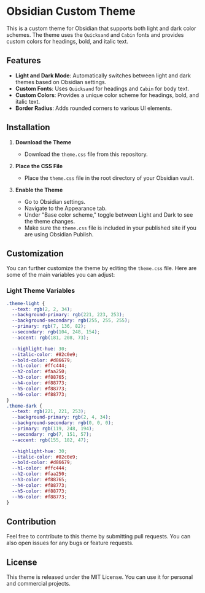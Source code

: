 # Obsidian Custom Theme

This is a custom theme for Obsidian that supports both light and dark color schemes. The theme uses the `Quicksand` and `Cabin` fonts and provides custom colors for headings, bold, and italic text.

## Features

- **Light and Dark Mode**: Automatically switches between light and dark themes based on Obsidian settings.
- **Custom Fonts**: Uses `Quicksand` for headings and `Cabin` for body text.
- **Custom Colors**: Provides a unique color scheme for headings, bold, and italic text.
- **Border Radius**: Adds rounded corners to various UI elements.

## Installation

1. **Download the Theme**
	- Download the `theme.css` file from this repository.

2. **Place the CSS File**
	- Place the `theme.css` file in the root directory of your Obsidian vault.

3. **Enable the Theme**
	- Go to Obsidian settings.
	- Navigate to the Appearance tab.
	- Under "Base color scheme," toggle between Light and Dark to see the theme changes.
	- Make sure the `theme.css` file is included in your published site if you are using Obsidian Publish.

## Customization

You can further customize the theme by editing the `theme.css` file. Here are some of the main variables you can adjust:

### Light Theme Variables
```css
.theme-light {
  --text: rgb(2, 2, 34);
  --background-primary: rgb(221, 223, 253);
  --background-secondary: rgb(255, 255, 255);
  --primary: rgb(7, 136, 82);
  --secondary: rgb(104, 248, 154);
  --accent: rgb(181, 208, 73);

  --highlight-hue: 30;
  --italic-color: #82c0e9;
  --bold-color: #d86679;
  --h1-color: #ffc444;
  --h2-color: #faa250;
  --h3-color: #f88765;
  --h4-color: #f88773;
  --h5-color: #f88773;
  --h6-color: #f88773;
}
.theme-dark {
  --text: rgb(221, 221, 253);
  --background-primary: rgb(2, 4, 34);
  --background-secondary: rgb(0, 0, 0);
  --primary: rgb(119, 248, 194);
  --secondary: rgb(7, 151, 57);
  --accent: rgb(155, 182, 47);

  --highlight-hue: 30;
  --italic-color: #82c0e9;
  --bold-color: #d86679;
  --h1-color: #ffc444;
  --h2-color: #faa250;
  --h3-color: #f88765;
  --h4-color: #f88773;
  --h5-color: #f88773;
  --h6-color: #f88773;
}
```

## Contribution
Feel free to contribute to this theme by submitting pull requests. You can also open issues for any bugs or feature requests.

## License
This theme is released under the MIT License. You can use it for personal and commercial projects.

